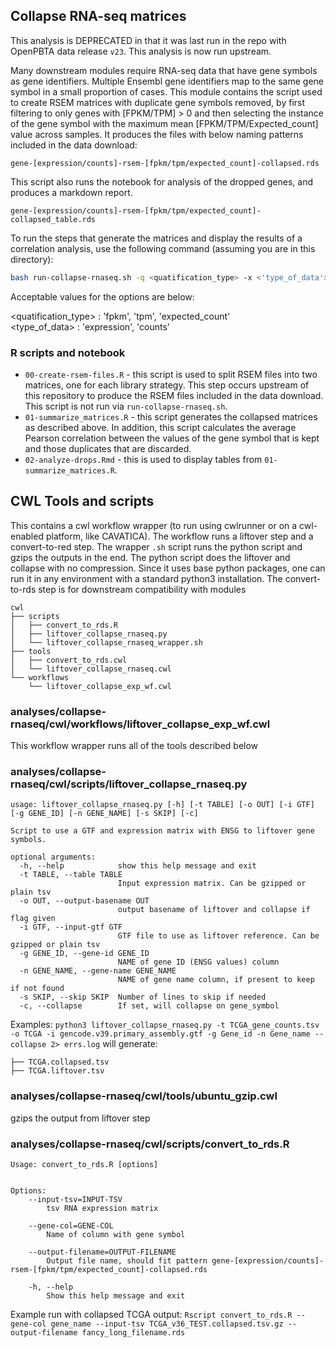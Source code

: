 ## Collapse RNA-seq matrices
This analysis is DEPRECATED in that it was last run in the repo with OpenPBTA data release `v23`.
This analysis is now run upstream.

Many downstream modules require RNA-seq data that have gene symbols as gene identifiers.
Multiple Ensembl gene identifiers map to the same gene symbol in a small proportion of cases.
This module contains the script used to create RSEM matrices with duplicate gene symbols removed, by first filtering to only genes with [FPKM/TPM] > 0 and then selecting the instance of the gene symbol with the maximum mean [FPKM/TPM/Expected_count] value across samples.
It produces the files with below naming patterns included in the data download:

```
gene-[expression/counts]-rsem-[fpkm/tpm/expected_count]-collapsed.rds
```

This script also runs the notebook for analysis of the dropped genes, and produces a markdown report.

```
gene-[expression/counts]-rsem-[fpkm/tpm/expected_count]-collapsed_table.rds
```

To run the steps that generate the matrices and display the results of a correlation analysis, use the following command (assuming you are in this directory):

```sh
bash run-collapse-rnaseq.sh -q <quatification_type> -x <'type_of_data'>
```

Acceptable values for the options are below:

<quatification_type> : 'fpkm', 'tpm', 'expected_count' <br>
<type_of_data> : 'expression', 'counts' <br>


### R scripts and notebook

* `00-create-rsem-files.R` - this script is used to split RSEM files into two matrices, one for each library strategy. This step occurs upstream of this repository to produce the RSEM files included in the data download. 
This script is not run via `run-collapse-rnaseq.sh`.
* `01-summarize_matrices.R` - this script generates the collapsed matrices as described above.
In addition, this script calculates the average Pearson correlation between the values of the gene symbol that is kept and those duplicates that are discarded.
* `02-analyze-drops.Rmd` - this is used to display tables from `01-summarize_matrices.R`.

## CWL Tools and scripts
This contains a cwl workflow wrapper (to run using cwlrunner or on a cwl-enabled platform, like CAVATICA).
The workflow runs a liftover step and a convert-to-red step.
The wrapper `.sh` script runs the python script and gzips the outputs in the end.
The python script does the liftover and collapse with no compression.
Since it uses base python packages, one can run it in any environment with a standard python3 installation.
The convert-to-rds step is for downstream compatibility with modules
```
cwl
├── scripts
│   ├── convert_to_rds.R
│   ├── liftover_collapse_rnaseq.py
│   └── liftover_collapse_rnaseq_wrapper.sh
├── tools
│   ├── convert_to_rds.cwl
│   └── liftover_collapse_rnaseq.cwl
└── workflows
    └── liftover_collapse_exp_wf.cwl
```

### analyses/collapse-rnaseq/cwl/workflows/liftover_collapse_exp_wf.cwl
This workflow wrapper runs all of the tools described below

### analyses/collapse-rnaseq/cwl/scripts/liftover_collapse_rnaseq.py
```
usage: liftover_collapse_rnaseq.py [-h] [-t TABLE] [-o OUT] [-i GTF] [-g GENE_ID] [-n GENE_NAME] [-s SKIP] [-c]

Script to use a GTF and expression matrix with ENSG to liftover gene symbols.

optional arguments:
  -h, --help            show this help message and exit
  -t TABLE, --table TABLE
                        Input expression matrix. Can be gzipped or plain tsv
  -o OUT, --output-basename OUT
                        output basename of liftover and collapse if flag given
  -i GTF, --input-gtf GTF
                        GTF file to use as liftover reference. Can be gzipped or plain tsv
  -g GENE_ID, --gene-id GENE_ID
                        NAME of gene ID (ENSG values) column
  -n GENE_NAME, --gene-name GENE_NAME
                        NAME of gene name column, if present to keep if not found
  -s SKIP, --skip SKIP  Number of lines to skip if needed
  -c, --collapse        If set, will collapse on gene_symbol
```
Examples:
`python3 liftover_collapse_rnaseq.py -t TCGA_gene_counts.tsv -o TCGA -i gencode.v39.primary_assembly.gtf -g Gene_id -n Gene_name --collapse 2> errs.log` will generate:
```
├── TCGA.collapsed.tsv
├── TCGA.liftover.tsv
```
### analyses/collapse-rnaseq/cwl/tools/ubuntu_gzip.cwl
gzips the output from liftover step

### analyses/collapse-rnaseq/cwl/scripts/convert_to_rds.R
```
Usage: convert_to_rds.R [options]


Options:
	--input-tsv=INPUT-TSV
		tsv RNA expression matrix

	--gene-col=GENE-COL
		Name of column with gene symbol

	--output-filename=OUTPUT-FILENAME
		Output file name, should fit pattern gene-[expression/counts]-rsem-[fpkm/tpm/expected_count]-collapsed.rds

	-h, --help
		Show this help message and exit
```
Example run with collapsed TCGA output:
`Rscript convert_to_rds.R --gene-col gene_name --input-tsv TCGA_v36_TEST.collapsed.tsv.gz --output-filename fancy_long_filename.rds`